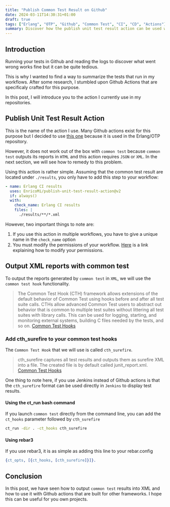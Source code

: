 ```yaml
---
title: "Publish Common Test Result on Github"
date: 2024-03-11T14:30:31+01:00
draft: true
tags: ["Erlang", "OTP", "Github", "Common Test", "CI", "CD", "Actions"]
summary: Discover how the publish unit test result action can be used with the common test module
---
```


## Introduction

Running your tests in Github and reading the logs to discover what went wrong works fine but it can be quite tedious.

This is why I wanted to find a way to summarize the tests that run in my workflows. After some research, I stumbled upon Github Actions that are specificaly crafted for this purpose.

In this post, I will introduce you to the action I currently use in my repositories.

## Publish Unit Test Result Action

This is the name of the action I use. Many Github actions exist for this purpose but I decided to use [this one](https://github.com/EnricoMi/publish-unit-test-result-action) because it is used in the Erlang/OTP repository.

However, it does not work out of the box with `common test` because `common test` outputs its reports in `HTML` and this action requires `JSON` or `XML`. In the next section, we will see how to remedy to this problem.

Using this action is rather simple. Assuming that the common test result are located under `./results`, you only have to add this step to your workflow:

```yml
- name: Erlang CI results
  uses: EnricoMi/publish-unit-test-result-action@v2
  if: always()
  with:
    check_name: Erlang CI results
    files: |
      ./results/**/*.xml
```

However, two important things to note are:

1. If you use this action in multiple workflows, you have to give a unique name in the `check_name` option
1. You must modify the permissions of your workflow. [Here](https://github.com/EnricoMi/publish-unit-test-result-action?tab=readme-ov-file#permissions) is a link explaining how to modify your permissions.

## Output XML reports with common test

To output the reports generated by `common test` in `XML`, we will use the `common test hook` functionality.

> The Common Test Hook (CTH) framework allows extensions of the default behavior of Common Test using hooks before and after all test suite calls. CTHs allow advanced Common Test users to abstract out behavior that is common to multiple test suites without littering all test suites with library calls. This can be used for logging, starting, and monitoring external systems, building C files needed by the tests, and so on. [Common Test Hooks](https://www.erlang.org/doc/apps/common_test/ct_hooks_chapter#general)

### Add cth_surefire to your common test hooks

The `Common Test Hook` that we will use is called `cth_surefire`.

> cth_surefire captures all test results and outputs them as surefire XML into a file. The created file is by default called junit_report.xml. [Common Test Hooks](https://www.erlang.org/doc/apps/common_test/ct_hooks_chapter#built-in-cths)

One thing to note here, if you use Jenkins instead of Github actions is that the `cth_surefire` format can be used directly in `Jenkins` to display test results.

#### Using the ct_run bash command

If you launch `common test` directly from the command line, you can add the `ct_hooks` parameter followed by `cth_surefire`

```sh
ct_run -dir . -ct_hooks cth_surefire
```

#### Using rebar3

If you use rebar3, it is as simple as adding this line to your rebar.config

```erlang
{ct_opts, [{ct_hooks, [cth_surefire]}]}.
```

## Conclusion

In this post, we have seen how to output `common test` results into XML and how to use it with Github actions that are built for other frameworks. I hope this can be useful for you own projects.
